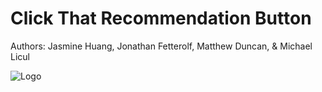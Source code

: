 # Click That Recommendation Button 

Authors: Jasmine Huang, Jonathan Fetterolf, Matthew Duncan, & Michael Licul

![Logo](/Users/michaellicul/Desktop)
